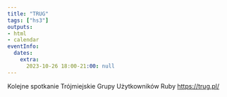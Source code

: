 ```yaml
---
title: "TRUG"
tags: ["hs3"]
outputs:
- html
- calendar
eventInfo:
  dates:
    extra:
      2023-10-26 18:00-21:00: null
---
```

Kolejne spotkanie Trójmiejskie Grupy Użytkowników Ruby https://trug.pl/



